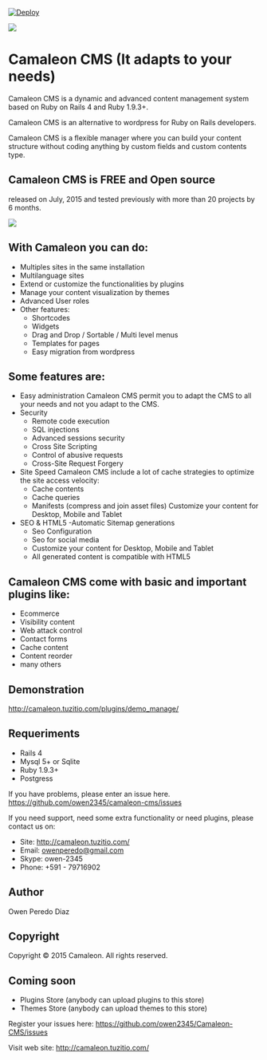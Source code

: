 [![Deploy](https://www.herokucdn.com/deploy/button.png)](https://heroku.com/deploy?template=https://github.com/owen2345/camaleon-cms)

![](http://camaleon.tuzitio.com/media/132/logo2.png)


# Camaleon CMS (It adapts to your needs)
Camaleon CMS is a dynamic and advanced content management system based on Ruby on Rails 4 and Ruby 1.9.3+. 

Camaleon CMS is an alternative to wordpress for Ruby on Rails developers.

Camaleon CMS is a flexible manager where you can build your content structure without coding anything by custom fields and custom contents type.

## Camaleon CMS is FREE and Open source
released on July, 2015 and tested previously with more than 20 projects by 6 months.

![](http://camaleon.tuzitio.com/media/132/multi-language.png)

## With Camaleon you can do:
* Multiples sites in the same installation
* Multilanguage sites
* Extend or customize the functionalities by plugins
* Manage your content visualization by themes
* Advanced User roles
* Other features:
  - Shortcodes
  - Widgets
  - Drag and Drop / Sortable / Multi level menus
  - Templates for pages
  - Easy migration from wordpress

## Some features are:
* Easy administration
  Camaleon CMS permit you to adapt the CMS to all your needs and not you adapt to the CMS.
* Security
  - Remote code execution
  - SQL injections
  - Advanced sessions security
  - Cross Site Scripting
  - Control of abusive requests
  - Cross-Site Request Forgery
* Site Speed
  Camaleon CMS include a lot of cache strategies to optimize the site access velocity:
    - Cache contents
    - Cache queries
    - Manifests (compress and join asset files)
  Customize your content for Desktop, Mobile and Tablet
* SEO & HTML5
  -Automatic Sitemap generations
  - Seo Configuration
  - Seo for social media
  - Customize your content for Desktop, Mobile and Tablet
  - All generated content is compatible with HTML5


## Camaleon CMS come with basic and important plugins like:
* Ecommerce
* Visibility content
* Web attack control
* Contact forms
* Cache content
* Content reorder
* many others

## Demonstration
http://camaleon.tuzitio.com/plugins/demo_manage/

## Requeriments
* Rails 4
* Mysql 5+ or Sqlite
* Ruby 1.9.3+
* Postgress

If you have problems, please enter an issue here.
https://github.com/owen2345/camaleon-cms/issues

If you need support, need some extra functionality or need plugins, please contact us on:
* Site: http://camaleon.tuzitio.com/
* Email: owenperedo@gmail.com
* Skype: owen-2345
* Phone: +591 - 79716902


## Author
Owen Peredo Diaz

## Copyright
Copyright © 2015 Camaleon. All rights reserved.

## Coming soon
* Plugins Store (anybody can upload plugins to this store)
* Themes Store (anybody can upload themes to this store)

Register your issues here: https://github.com/owen2345/Camaleon-CMS/issues

Visit web site: http://camaleon.tuzitio.com/